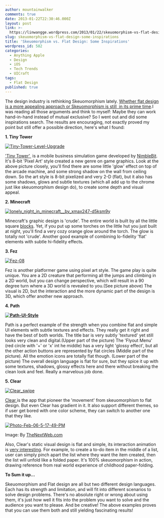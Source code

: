 ```yaml
---
author: mountainwalker
comments: true
date: 2013-01-22T22:30:46.000Z
layout: post
link: >-
  https://linwangge.wordpress.com/2013/01/22/skeuomorphism-vs-flat-design-some-inspirations/
slug: skeuomorphism-vs-flat-design-some-inspirations
title: 'Skeuomorphism vs. Flat Design: Some Inspirations'
wordpress_id: 582
categories:
  - Anything Apple
  - Design
  - iOS
  - Tech Trends
  - UICraft
tags:
  - Flat Design
published: true
---
```


The design industry is rethinking Skeuomorphism lately. [Whether flat design is a more appealing approach or Skeuomorphism is still  in its prime time](http://www.macworld.com/article/2023604/apple-and-the-future-of-design.html).I was reading all those arguments and think to myself: Maybe they can work hand-in-hand instead of mutual exclusive? So I went out and did some inspirations search. The results are encouraging, not exactly proved my point but still offer a possible direction, here's what I found:

**1. Tiny Tower**

[![Tiny-Tower-Level-Upgrade](http://linwangge.files.wordpress.com/2013/01/tiny-tower-level-upgrade.jpg)](http://linwangge.files.wordpress.com/2013/01/tiny-tower-level-upgrade.jpg)

['Tiny Tower' ](http://en.wikipedia.org/wiki/Tiny_Tower) is a mobile business simulation game developed by [NimbleBit](http://www.nimblebit.com/). It's 8-bit 'Pixel Art' style created a new genre on game graphics. Look at the above picture closely, you'll find there are some little 'glow' effect on top of the arcade machine, and some strong shadow on the wall from ceiling down. So the art style is 8-bit pixelized and very 2-D (flat), but it also has some shadows, glows and subtle textures (which all add up to the chrome just like skeuomorphism design do), to create some depth and visual appeal.

**2. Minecraft**

[![lonely_night_in_minecraft__by_xmax247-d5ksm9y](http://linwangge.files.wordpress.com/2013/01/lonely_night_in_minecraft__by_xmax247-d5ksm9y.jpg?w=593)](http://linwangge.files.wordpress.com/2013/01/lonely_night_in_minecraft__by_xmax247-d5ksm9y.jpg)

Minecraft's graphic design is 'crude'. The entire world is built by all the little square [blocks](http://www.minecraftwiki.net/wiki/Block). Yet, if you put up some torches on the little hut you just built at night, you'll find a very cozy orange glow around the torch. The glow is totally not 'crude'. Another good example of combining lo-fidelity 'flat' elements with subtle hi-fidelity effects.

**3. Fez**

[![Fez-08](http://linwangge.files.wordpress.com/2013/01/fez-08.jpg?w=593)](http://linwangge.files.wordpress.com/2013/01/fez-08.jpg)

Fez is another platformer game using pixel art style. The game play is quite unique. You are a 2D creature that performing all the jumps and climbing in a 2D world, but you can change perspective, which will result in a 90 degree turn where a 3D world is revealed to you.(See picture above) The visual is 2D, but the interaction and the more dynamic part of the design is 3D, which offer another new approach.

**4. Path**

**[![Path-UI-Style](http://linwangge.files.wordpress.com/2013/01/path-ui-style.png)](http://linwangge.files.wordpress.com/2013/01/path-ui-style.png)**

Path is a perfect example of the strength when you combine flat and simple UI elements with subtle textures and effects. They really get it right and have the best of both worlds. The title bar is very subtly 'textured' yet still looks very clean and digital.(Upper part of the picture) The 'Flyout Menu' (red circle with '+' or 'x' int he middle) has a very light 'glossy effect', but all the other action buttons are represented by flat circles (Middle part of the picture). All the emotion icons are totally flat though. (Lower part of the picture) The overall design language is flat for sure, but they spice it up with some textures, shadows, glossy effects here and there without breaking the clean look and feel. Really a marvelous job done.

**5. Clear**

[![Clear_swipe](http://linwangge.files.wordpress.com/2013/01/clear_swipe.png?w=232)](http://linwangge.files.wordpress.com/2013/01/clear_swipe.png)

[Clear ](http://www.realmacsoftware.com/clear/)is the app that pioneer the 'movement' from skeuomorphism to flat design. But even Clear has gradient in it. It also support different themes, so if user get bored with one color scheme, they can switch to another one that they like.

[![Photo-Feb-06-5-17-49-PM](http://linwangge.files.wordpress.com/2013/01/photo-feb-06-5-17-49-pm.png)](http://linwangge.files.wordpress.com/2013/01/photo-feb-06-5-17-49-pm.png)


Image: By [TheNextWeb.com](http://thenextweb.com/apps/2012/02/15/review-how-a-simple-list-app-called-clear-may-change-how-we-use-our-devices-forever/)


Also, Clear's static visual design is flat and simple, its interaction animation is [very interesting](http://thenextweb.com/apps/2012/02/15/review-how-a-simple-list-app-called-clear-may-change-how-we-use-our-devices-forever/). For example, to create a to-do item in the middle of a list, user can simply pinch apart the list where they want the item created, then the list will unfold like a folded paper. It's 100% skeuomorphism in action, drawing reference from real world experience of childhood paper-folding.

**To Sum it up...**

Skeuomorphism and Flat design are all but two different design languages. Each has its strength and limitation, and will fit into different scenarios to solve design problems. There's no absolute right or wrong about using them, it's just how well it fits into the problem you want to solve and the audience you want to please. And be creative! The above examples proves that you can use them both and still yielding fascinating results!
